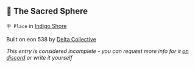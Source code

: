 ## 🪩 The Sacred Sphere

`🪧 Place` in [Indigo Shore](../refs/indigo_shore.md)

Built on eon 538 by [Delta Collective](../refs/delta_collective.md)

_This entry is considered incomplete - you can request more info for it [on discord](<https://discord.com/channels/562910943848169472/1173922660489633802>) or write it yourself_

<!---
keywords:  dc, indigo shore
aliases: 
-->